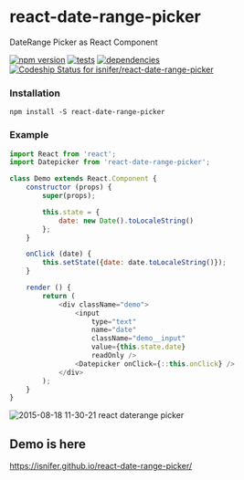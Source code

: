 # react-date-range-picker
DateRange Picker as React Component

[![npm version](https://img.shields.io/npm/v/react-date-range-picker.svg?style=flat-square)](https://www.npmjs.com/package/react-date-range-picker)
[![tests](https://travis-ci.org/isnifer/react-date-range-picker.svg?branch=master)](https://travis-ci.org/isnifer/react-date-range-picker)
[![dependencies](http://img.shields.io/david/isnifer/react-date-range-picker.svg?style=flat-square)](https://david-dm.org/isnifer/react-date-range-picker)
[![Codeship Status for isnifer/react-date-range-picker](https://codeship.com/projects/d6b858e0-2bcb-0133-d52e-16bcb9ef4133/status?branch=master)](https://codeship.com/projects/98445)
### Installation
`npm install -S react-date-range-picker`

### Example
```js
import React from 'react';
import Datepicker from 'react-date-range-picker';

class Demo extends React.Component {
    constructor (props) {
        super(props);

        this.state = {
            date: new Date().toLocaleString()
        };
    }

    onClick (date) {
        this.setState({date: date.toLocaleString()});
    }

    render () {
        return (
            <div className="demo">
                <input
                    type="text"
                    name="date"
                    className="demo__input"
                    value={this.state.date}
                    readOnly />
                <Datepicker onClick={::this.onClick} />
            </div>
        );
    }
}
```

![2015-08-18 11-30-21 react daterange picker](https://cloud.githubusercontent.com/assets/1788245/9325674/bc1df256-459c-11e5-9bb4-5d113eef9e8e.png)

## Demo is here
https://isnifer.github.io/react-date-range-picker/
